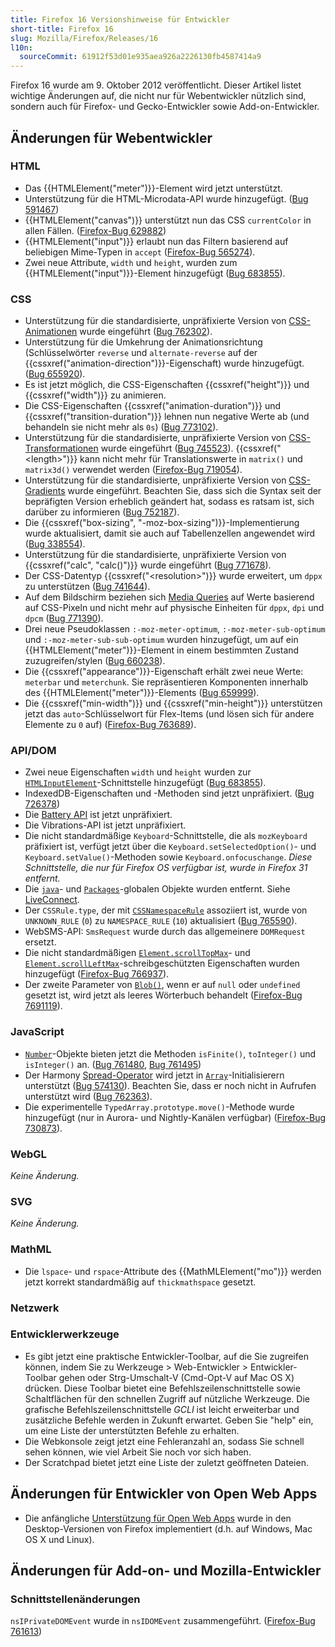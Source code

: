 ```yaml
---
title: Firefox 16 Versionshinweise für Entwickler
short-title: Firefox 16
slug: Mozilla/Firefox/Releases/16
l10n:
  sourceCommit: 61912f53d01e935aea926a2226130fb4587414a9
---
```


Firefox 16 wurde am 9. Oktober 2012 veröffentlicht. Dieser Artikel listet wichtige Änderungen auf, die nicht nur für Webentwickler nützlich sind, sondern auch für Firefox- und Gecko-Entwickler sowie Add-on-Entwickler.

## Änderungen für Webentwickler

### HTML

- Das {{HTMLElement("meter")}}-Element wird jetzt unterstützt.
- Unterstützung für die HTML-Microdata-API wurde hinzugefügt. ([Bug 591467](https://bugzil.la/591467))
- {{HTMLElement("canvas")}} unterstützt nun das CSS `currentColor` in allen Fällen. ([Firefox-Bug 629882](https://bugzil.la/629882))
- {{HTMLElement("input")}} erlaubt nun das Filtern basierend auf beliebigen Mime-Typen in `accept` ([Firefox-Bug 565274](https://bugzil.la/565274)).
- Zwei neue Attribute, `width` und `height`, wurden zum {{HTMLElement("input")}}-Element hinzugefügt ([Bug 683855](https://bugzil.la/683855)).

### CSS

- Unterstützung für die standardisierte, unpräfixierte Version von [CSS-Animationen](/de/docs/Web/CSS/CSS_animations/Using_CSS_animations) wurde eingeführt ([Bug 762302](https://bugzil.la/762302)).
- Unterstützung für die Umkehrung der Animationsrichtung (Schlüsselwörter `reverse` und `alternate-reverse` auf der {{cssxref("animation-direction")}}-Eigenschaft) wurde hinzugefügt. ([Bug 655920](https://bugzil.la/655920)).
- Es ist jetzt möglich, die CSS-Eigenschaften {{cssxref("height")}} und {{cssxref("width")}} zu animieren.
- Die CSS-Eigenschaften {{cssxref("animation-duration")}} und {{cssxref("transition-duration")}} lehnen nun negative Werte ab (und behandeln sie nicht mehr als `0s`) ([Bug 773102](https://bugzil.la/773102)).
- Unterstützung für die standardisierte, unpräfixierte Version von [CSS-Transformationen](/de/docs/Web/CSS/CSS_transforms/Using_CSS_transforms) wurde eingeführt ([Bug 745523](https://bugzil.la/745523)). {{cssxref("&lt;length&gt;")}} kann nicht mehr für Translationswerte in `matrix()` und `matrix3d()` verwendet werden ([Firefox-Bug 719054](https://bugzil.la/719054)).
- Unterstützung für die standardisierte, unpräfixierte Version von [CSS-Gradients](/de/docs/Web/CSS/CSS_images/Using_CSS_gradients) wurde eingeführt. Beachten Sie, dass sich die Syntax seit der bepräfigten Version erheblich geändert hat, sodass es ratsam ist, sich darüber zu informieren ([Bug 752187](https://bugzil.la/752187)).
- Die {{cssxref("box-sizing", "-moz-box-sizing")}}-Implementierung wurde aktualisiert, damit sie auch auf Tabellenzellen angewendet wird ([Bug 338554](https://bugzil.la/338554)).
- Unterstützung für die standardisierte, unpräfixierte Version von {{cssxref("calc", "calc()")}} wurde eingeführt ([Bug 771678](https://bugzil.la/771678)).
- Der CSS-Datentyp {{cssxref("&lt;resolution&gt;")}} wurde erweitert, um `dppx` zu unterstützen ([Bug 741644](https://bugzil.la/741644)).
- Auf dem Bildschirm beziehen sich [Media Queries](/de/docs/Web/CSS/CSS_media_queries/Using_media_queries) auf Werte basierend auf CSS-Pixeln und nicht mehr auf physische Einheiten für `dppx`, `dpi` und `dpcm` ([Bug 771390](https://bugzil.la/771390)).
- Drei neue Pseudoklassen `:-moz-meter-optimum`, `:-moz-meter-sub-optimum` und `:-moz-meter-sub-sub-optimum` wurden hinzugefügt, um auf ein {{HTMLElement("meter")}}-Element in einem bestimmten Zustand zuzugreifen/stylen ([Bug 660238](https://bugzil.la/660238)).
- Die {{cssxref("appearance")}}-Eigenschaft erhält zwei neue Werte: `meterbar` und `meterchunk`. Sie repräsentieren Komponenten innerhalb des {{HTMLElement("meter")}}-Elements ([Bug 659999](https://bugzil.la/659999)).
- Die {{cssxref("min-width")}} und {{cssxref("min-height")}} unterstützen jetzt das `auto`-Schlüsselwort für Flex-Items (und lösen sich für andere Elemente zu `0` auf) ([Firefox-Bug 763689](https://bugzil.la/763689)).

### API/DOM

- Zwei neue Eigenschaften `width` und `height` wurden zur [`HTMLInputElement`](/de/docs/Web/API/HTMLInputElement)-Schnittstelle hinzugefügt ([Bug 683855](https://bugzil.la/683855)).
- IndexedDB-Eigenschaften und -Methoden sind jetzt unpräfixiert. ([Bug 726378](https://bugzil.la/726378))
- Die [Battery API](/de/docs/Web/API/Navigator/getBattery) ist jetzt unpräfixiert.
- Die Vibrations-API ist jetzt unpräfixiert.
- Die nicht standardmäßige `Keyboard`-Schnittstelle, die als `mozKeyboard` präfixiert ist, verfügt jetzt über die `Keyboard.setSelectedOption()`- und `Keyboard.setValue()`-Methoden sowie `Keyboard.onfocuschange`. _Diese Schnittstelle, die nur für Firefox OS verfügbar ist, wurde in Firefox 31 entfernt._
- Die [`java`](https://web.archive.org/web/20201004062409/https://developer.mozilla.org/de/docs/Archive/Web/LiveConnect_Reference/java)- und [`Packages`](https://web.archive.org/web/20201031083247/https://developer.mozilla.org/de/docs/Archive/Web/LiveConnect_Reference/Packages)-globalen Objekte wurden entfernt. Siehe [LiveConnect](https://web.archive.org/web/20210516230302/https://developer.mozilla.org/de/docs/Archive/Web/LiveConnect).
- Der `CSSRule.type`, der mit [`CSSNamespaceRule`](/de/docs/Web/API/CSSNamespaceRule) assoziiert ist, wurde von `UNKNOWN_RULE` (`0`) zu `NAMESPACE_RULE` (`10`) aktualisiert ([Bug 765590](https://bugzil.la/765590)).
- WebSMS-API: `SmsRequest` wurde durch das allgemeinere `DOMRequest` ersetzt.
- Die nicht standardmäßigen [`Element.scrollTopMax`](/de/docs/Web/API/Element/scrollTopMax)- und [`Element.scrollLeftMax`](/de/docs/Web/API/Element/scrollLeftMax)-schreibgeschützten Eigenschaften wurden hinzugefügt ([Firefox-Bug 766937](https://bugzil.la/766937)).
- Der zweite Parameter von [`Blob()`](/de/docs/Web/API/Blob/Blob), wenn er auf `null` oder `undefined` gesetzt ist, wird jetzt als leeres Wörterbuch behandelt ([Firefox-Bug 7691119](https://bugzil.la/7691119)).

### JavaScript

- [`Number`](/de/docs/Web/JavaScript/Reference/Global_Objects/Number)-Objekte bieten jetzt die Methoden `isFinite()`, `toInteger()` und `isInteger()` an. ([Bug 761480](https://bugzil.la/761480), [Bug 761495](https://bugzil.la/761495))
- Der Harmony [Spread-Operator](https://web.archive.org/web/20161222114355/http://wiki.ecmascript.org/doku.php?id=harmony:spread) wird jetzt in [`Array`](/de/docs/Web/JavaScript/Reference/Global_Objects/Array)-Initialisierern unterstützt ([Bug 574130](https://bugzil.la/574130)). Beachten Sie, dass er noch nicht in Aufrufen unterstützt wird ([Bug 762363](https://bugzil.la/762363)).
- Die experimentelle `TypedArray.prototype.move()`-Methode wurde hinzugefügt (nur in Aurora- und Nightly-Kanälen verfügbar) ([Firefox-Bug 730873](https://bugzil.la/730873)).

### WebGL

_Keine Änderung._

### SVG

_Keine Änderung._

### MathML

- Die `lspace`- und `rspace`-Attribute des {{MathMLElement("mo")}} werden jetzt korrekt standardmäßig auf `thickmathspace` gesetzt.

### Netzwerk

### Entwicklerwerkzeuge

- Es gibt jetzt eine praktische Entwickler-Toolbar, auf die Sie zugreifen können, indem Sie zu Werkzeuge > Web-Entwickler > Entwickler-Toolbar gehen oder Strg-Umschalt-V (Cmd-Opt-V auf Mac OS X) drücken. Diese Toolbar bietet eine Befehlszeilenschnittstelle sowie Schaltflächen für den schnellen Zugriff auf nützliche Werkzeuge. Die grafische Befehlszeilenschnittstelle _GCLI_ ist leicht erweiterbar und zusätzliche Befehle werden in Zukunft erwartet. Geben Sie "help" ein, um eine Liste der unterstützten Befehle zu erhalten.
- Die Webkonsole zeigt jetzt eine Fehleranzahl an, sodass Sie schnell sehen können, wie viel Arbeit Sie noch vor sich haben.
- Der Scratchpad bietet jetzt eine Liste der zuletzt geöffneten Dateien.

## Änderungen für Entwickler von Open Web Apps

- Die anfängliche [Unterstützung für Open Web Apps](https://web.archive.org/web/20190117093115/https://developer.mozilla.org/de/docs/Web/Apps/Getting_Started) wurde in den Desktop-Versionen von Firefox implementiert (d.h. auf Windows, Mac OS X und Linux).

## Änderungen für Add-on- und Mozilla-Entwickler

### Schnittstellenänderungen

`nsIPrivateDOMEvent` wurde in `nsIDOMEvent` zusammengeführt. ([Firefox-Bug 761613](https://bugzil.la/761613))
